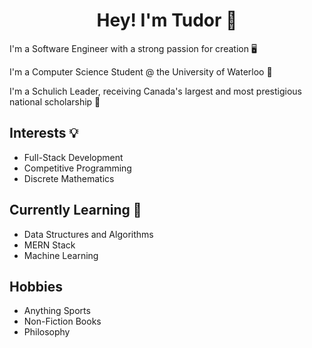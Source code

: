 

<h1 align="center">Hey! I'm Tudor 👋</h1>

I'm a Software Engineer with a strong passion for creation 🖥️

I'm a Computer Science Student @ the University of Waterloo 🦆

I'm a Schulich Leader, receiving Canada's largest and most prestigious national scholarship 🦁  

## Interests 💡
* Full-Stack Development     
* Competitive Programming      
* Discrete Mathematics

## Currently Learning 🧠
* Data Structures and Algorithms  
* MERN Stack    
* Machine Learning  

## Hobbies
* Anything Sports   
* Non-Fiction Books   
* Philosophy 

